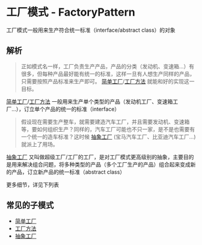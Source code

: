 # 工厂模式 - FactoryPattern
工厂模式一般用来生产符合统一标准（interface/abstract class）的对象

## 解析
> 正如模式名一样，工厂负责生产产品，产品的分类（发动机、变速箱...）有很多，但每种产品最好能有统一的标准，这样一旦有人想生产同样的产品，只需要按照产品标准来生产即可。
[简单工厂](https://github.com/goindow/designPattern/blob/master/doc/factoryPattern/SimpleFactoryPattern.md)\/[工厂方法](https://github.com/goindow/designPattern/blob/master/doc/factoryPattern/FactoryMethodPattern.md)
就能和好的实现这一目标。


[简单工厂](https://github.com/goindow/designPattern/blob/master/doc/factoryPattern/SimpleFactoryPattern.md)\/[工厂方法](https://github.com/goindow/designPattern/blob/master/doc/factoryPattern/FactoryMethodPattern.md)
一般用来生产单个类型的产品（发动机工厂、变速箱工厂...），订立单个产品的统一的标准（interface）


> 假设现在需要生产整车，就需要建造汽车工厂，并且需要发动机、变速箱等，要如何组织生产？同样的，汽车工厂可能也不只一家，是不是也需要有一个统一的造车标准？这时候
[抽象工厂](https://github.com/goindow/designPattern/blob/master/doc/factoryPattern/AbstractFactoryPattern.md)
(宝马汽车工厂、比亚迪汽车工厂...)就派上了用场。


[抽象工厂](https://github.com/goindow/designPattern/blob/master/doc/factoryPattern/AbstractFactoryPattern.md)
又叫做超级工厂/工厂的工厂，是对工厂模式更高级别的抽象，主要目的是用来解决组合问题，将多种类型的产品（多个工厂生产的产品）组合起来变成新的产品，订立新产品的统一标准（abstract class）


更多细节，详见下列表

## 常见的子模式
- [简单工厂](https://github.com/goindow/designPattern/blob/master/doc/factoryPattern/SimpleFactoryPattern.md)
- [工厂方法](https://github.com/goindow/designPattern/blob/master/doc/factoryPattern/FactoryMethodPattern.md)
- [抽象工厂](https://github.com/goindow/designPattern/blob/master/doc/factoryPattern/AbstractFactoryPattern.md) 